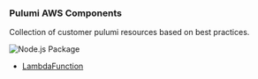 ### Pulumi AWS Components

Collection of customer pulumi resources based on best practices.

![Node.js Package](https://github.com/koneru9999/pulumi-aws-components/workflows/Node.js%20Package/badge.svg)

- [LambdaFunction](src/LambdaFunction.ts)
